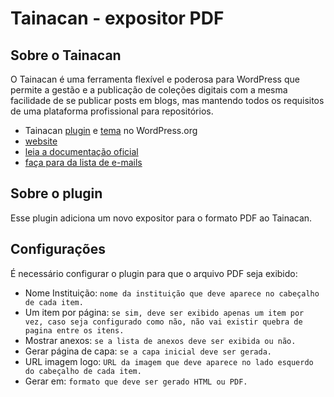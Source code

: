 # Tainacan - expositor PDF

## Sobre o Tainacan
O Tainacan é uma ferramenta flexível e poderosa para WordPress que permite a gestão e a publicação de coleções digitais com a mesma facilidade de se publicar posts em blogs, mas mantendo todos os requisitos de uma plataforma profissional para repositórios. 

- Tainacan [plugin](https://wordpress.org/plugins/tainacan/) e [tema](https://wordpress.org/themes/tainacan-interface/) no WordPress.org
- [website](http://tainacan.org)
- [leia a documentação oficial](https://wiki.tainacan.org/)
- [faça para da lista de e-mails](https://lists.riseup.net/www/info/tainacan)

## Sobre o plugin

Esse plugin adiciona um novo expositor para o formato PDF ao Tainacan.

## Configurações
É necessário configurar o plugin para que o arquivo PDF seja exibido:

* Nome Instituição: `nome da instituição que deve aparece no cabeçalho de cada item.`
* Um item por página: `se sim, deve ser exibido apenas um item por vez, caso seja configurado como não, não vai existir quebra de pagina entre os itens.`
* Mostrar anexos: `se a lista de anexos deve ser exibida ou não.`
* Gerar página de capa: `se a capa inicial deve ser gerada.`
* URL imagem logo: `URL da imagem que deve aparece no lado esquerdo do cabeçalho de cada item.`
* Gerar em: `formato que deve ser gerado HTML ou PDF.`
